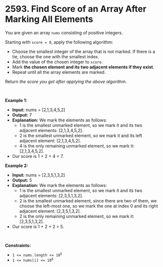 # 2593. Find Score of an Array After Marking All Elements

You are given an array `nums` consisting of positive integers.

Starting with `score = 0`, apply the following algorithm:

*   Choose the smallest integer of the array that is not marked. If there is a tie, choose the one with the smallest index.
*   Add the value of the chosen integer to `score`.
*   Mark **the chosen element and its two adjacent elements if they exist**.
*   Repeat until all the array elements are marked.

Return _the score you get after applying the above algorithm_.

<br/>

**Example 1:**

- **Input:** nums = \[2,1,3,4,5,2\]
- **Output:** 7
- **Explanation:** We mark the elements as follows:
  - 1 is the smallest unmarked element, so we mark it and its two adjacent elements: \[2,1,3,4,5,2\].
  - 2 is the smallest unmarked element, so we mark it and its left adjacent element: \[2,1,3,4,5,2\].
  - 4 is the only remaining unmarked element, so we mark it: \[2,1,3,4,5,2\].
- Our score is 1 + 2 + 4 = 7.

**Example 2:**

- **Input:** nums = \[2,3,5,1,3,2\]
- **Output:** 5
- **Explanation:** We mark the elements as follows:
  - 1 is the smallest unmarked element, so we mark it and its two adjacent elements: \[2,3,5,1,3,2\].
  - 2 is the smallest unmarked element, since there are two of them, we choose the left-most one, so we mark the one at index 0 and its right adjacent element: \[2,3,5,1,3,2\].
  - 2 is the only remaining unmarked element, so we mark it: \[2,3,5,1,3,2\].
- Our score is 1 + 2 + 2 = 5.

<br/>

**Constraints:**

*   <code>1 &lt;= nums.length &lt;= 10<sup>5</sup></code>
*   <code>1 &lt;= nums[i] &lt;= 10<sup>6</sup></code>